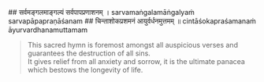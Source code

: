 <section>
<section data-markdown>
## सर्वमङ्गलमाङ्गल्यं सर्वपापप्रणाशनम् ।
sarvamaṅgalamāṅgalyaṁ sarvapāpapraṇāśanam
## चिन्ताशोकप्रशमनं आयुर्वर्धनमुत्तमम् ॥
cintāśokapraśamanaṁ āyurvardhanamuttamam

> This sacred hymn is foremost amongst all auspicious verses and guarantees the destruction of all sins.  
> It gives relief from all anxiety and sorrow, it is the ultimate panacea which bestows the longevity of life.

<!-- 

“This supreme prayer, Ādityahrudayam, is the best amongst auspicious verses, it will destroy all sins, dispel all doubts, allay all worry and sorrow, anxiety and anguish, and increase the longevity of life. It gives complete prosperity.

This hymn is supreme and is a guarantee of complete prosperity and is the destroyer of sin, anxiety, anguish and is the bestower of longevity.

This supreme prayer is the best amongst auspicious verses, it will destroy all sins, dispel all doubts, alleviate worry and sorrow, anxiety and anguish, and increase the longevity of life. It is a guarantee of complete prosperity. 
-->
</section>
</section>
